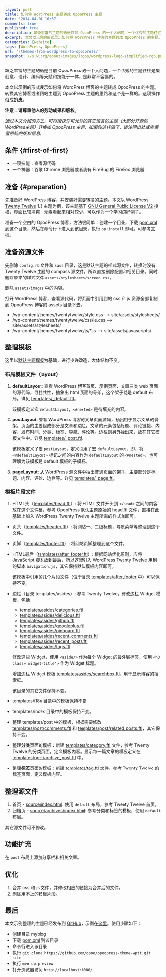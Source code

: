 ```yaml
---
layout: post
title: 如何将 WordPress 主题转成 OpooPress 主题
date: '2014-04-01 16:57'
comments: true
published: true
description: 缺乏丰富的主题的确是目前 OpooPress 的一个大问题，一个优秀的主题往往是集创意、设计、编码等天赋和技能于一体，是非常不容易的。本文以示例的形式展示如何将 WordPress 博客的主题转成 OpooPress 的主题。
excerpt: 本文以示例的形式展示如何将 WordPress 博客的主题转成 OpooPress 的主题。
categories: [website]
tags: [WordPress, OpooPress]
url: '/themes-from-wordpress-to-opoopress/'
snapshot: //s.w.org/about/images/logos/wordpress-logo-simplified-rgb.png
---
```


缺乏丰富的主题的确是目前 OpooPress 的一个大问题，一个优秀的主题往往是集创意、设计、编码等天赋和技能于一体，是非常不容易的。

本文以示例的形式展示如何将 WordPress 博客的主题转成 OpooPress 的主题。转换其它博客或者网站主题到 OpooPress 主题的思路和这个是一样的。这项操作俗成**扒皮**。

**注意：请尊重他人的劳动成果和版权。**

*通过本文介绍的方法，可将授权许可允许的其它语言的主题（大部分开源的WordPres主题）转换成 OpooPress 主题，如果你这样做了，请注明出处或者保留原始的版权信息。*


## 条件 {#first-of-first}
* 一项技能：查看源代码
* 一个神器：谷歌 Chrome 浏览器或者装有 FireBug 的 FireFox 浏览器

## 准备 {#preparation}

先准备好 WordPress 博客，并安装好需要转换的主题。本文以 WordPress [Twenty Twelve](http://wordpress.org/themes/twentytwelve) 1.3 主题为例，该主题基于 [GNU General Public License V2](http://www.gnu.org/licenses/gpl-2.0.html) 授权，界面比较清爽，元素看起来相对较少，可以作为一个学习的好例子。

准备一个空白的 OpooPress 博客，方法很简单：创建一个目录，下载 [pom.xml](http://www.opoopress.com/downloads/pom.xml) 到这个目录，然后在命令行下进入到该目录，执行 `op:install` 即可。可参考[文档](http://www.opoopress.com/zh/download/)。

## 准备资源文件

先删除 `config.rb` 文件和 `sass` 目录，这是默认主题的样式源文件，转换时没有 Twenty Twelve 主题的 compass 源文件，所以直接删除配置和相关目录。同时删除原来的样式文件 `assets/stylesheets/screen.css`。

删除 `assets/images` 中的内容。

打开 WordPress 博客，查看源代码，将页面中引用到的 css 和 js 资源全部复制到 OpooPress 博客的 assets 目录下去。
* /wp-content/themes/twentytwelve/style.css --> site/assets/stylesheets/
* /wp-content/themes/twentytwelve/css/ie.css --> site/assets/stylesheets/
* /wp-content/themes/twentytwelve/js/*.js --> site/assets/javascripts/


## 整理模板

这里以[默认主题模板](http://www.opoopress.com/zh/docs/theme/templates/)为基础，进行少许改造，大体结构不变。

### 布局模板文件（layout）

1. **defaultLayout**: 查看 WordPress 博客首页、示例页面、文章三类 web 页面的源代码，寻找共性，抽象出 html 页面的骨架，这个架子就是 default 布局。详见 [templates/_default.ftl][]。
	
	该模板定义宏 `defaultLayout`，`<#nested>` 是待填充的内容。

1. **postLayout**: 查看 WordPress 博客的文章页面源码，抽出用于显示文章的骨架。页面的主要组成部分是文章和边栏。文章的元素包括标题、评论链接、内容、发布时间、分类、标签、导航、评论等。边栏则另外抽出来，放在其它模板文件中。详见 [templates/_post.ftl][]。
	
	该模板定义了宏 `postLayout`，定义引用了宏 `defaultLayout`，即，将 `<@defaultLayout>` 标记之间的内容作为 `defaultLayout` 的 `<#nested>`，也可理解为该模板是 default 模板的子模板。

1. **pageLayout**: 从 WordPress 源文件中抽出普通页面的架子，主要部分是标题、内容、评论、边栏等。详见 [templates/_page.ftl][]。


### 模板片段文件
1. HTML头（[templates/head.ftl][]）: 将 HTML 文件开头到 `</head>` 之间的内容放在这个文件里，参考 OpooPress 默认主题原始的 head.ftl 文件，直接在此基础上加入  WordPress Twenty Twelve 主题所需的样式单即可。
* 页头（[templates/header.ftl][]）: 将网站一、二级标题，导航菜单等整理到这个文件。
* 页脚（[templates/footer.ftl][]）: 将网站页脚整理到这个文件。
* HTML最后（[templates/after_footer.ftl][]）: 根据网站优化原则，应将 JavaScript 脚本放到最后，所以这里引入 WordPress Twenty Twelve 用到的脚本 `navigation.js`，其它保持默认模板内容即可。

	该模板中引用的几个片段文件（位于目录 [templates/after_footer][] 中）可以保持不变。

* 边栏（目录 templates/asides）: 参考 Twenty Twelve，修改边栏 Widget 模板，包括 
	- [templates/asides/categories.ftl]
	- [templates/asides/delicious.ftl]
	- [templates/asides/github.ftl]
	- [templates/asides/googleplus.ftl]
	- [templates/asides/pinboard.ftl]
	- [templates/asides/recent_comments.ftl]
	- [templates/asides/recent_posts.ftl]
	- [templates/asides/tags.ftl]
	
	修改这些 Widget，使用 `<aside/>` 作为每个 Widget 的最外层标签，使用 `<h3 class='widget-title'>` 作为 Widget 标题。
	
	增加边栏 Widget 模板 [templates/asides/searchbox.ftl]，用于显示博客的搜索框。

	该目录的其它文件保持不变。
* templates/i18n 目录中的模板保持不变
* templates/index 目录中的模板保持不变。
* 整理 templates/post 中的模板，根据需要修改 [templates/post/comments.ftl] 和 [templates/post/related_posts.ftl]，其它保持不变。
* 整理**分类**页面的模板：新建 [templates/category.ftl] 文件，参考 Twenty Twelve 的分类页面，定义模板内容。显示每一篇文章的模板定义在 [templates/post/archive_post.ftl] 中。
* 整理**标签**页面的模板：新建 [templates/tag.ftl] 文件，参考 Twenty Twelve 的标签页面，定义模板内容。

## 整理源文件
1. 首页 - [source/index.html]: 使用 `default` 布局，参考 Twenty Twelve 首页。
1. 归档页 - [source/archives/index.html]: 参考分类和标签的模板，使用 `default` 布局。

其它源文件可不修改。

## 功能扩充

在 `post` 布局上添加分享栏和相关文章。

## 优化
1. 合并 css 和 js 文件，并修改相应的链接为合并后的文件。
2. 删除用不上的模板片段。

## 最后

本文示例整理的主题已经发布到 <a href="https://github.com/opoo/opoopress-theme-wptt" target="_blank">GitHub</a>，示例在<a href="http://demo.opoo.org/wptt/" target="_blank" rel="nofollow">这里</a>。使用步骤如下：

- 创建目录 myblog
- 下载 [pom.xml](http://www.opoopress.com/downloads/pom.xml) 到该目录
- 命令行进入该目录
- 执行 `git clone https://github.com/opoo/opoopress-theme-wptt.git site`
- 执行 `mvn op:preview`
- 打开浏览器访问 `http://localhost:8080/`


[templates/_default.ftl]: https://github.com/opoo/opoopress-theme-wptt/blob/master/templates/_default.ftl
[templates/_post.ftl]: https://github.com/opoo/opoopress-theme-wptt/blob/master/templates/_post.ftl
[templates/_page.ftl]: https://github.com/opoo/opoopress-theme-wptt/blob/master/templates/_page.ftl
[templates/head.ftl]: https://github.com/opoo/opoopress-theme-wptt/blob/master/templates/head.ftl
[templates/header.ftl]: https://github.com/opoo/opoopress-theme-wptt/blob/master/templates/header.ftl
[templates/footer.ftl]: https://github.com/opoo/opoopress-theme-wptt/blob/master/templates/footer.ftl
[templates/after_footer.ftl]: https://github.com/opoo/opoopress-theme-wptt/blob/master/templates/after_footer.ftl
[templates/after_footer]: https://github.com/opoo/opoopress-theme-wptt/tree/master/templates/after_footer
[templates/asides]: https://github.com/opoo/opoopress-theme-wptt/blob/master/templates/asides
[templates/asides/categories.ftl]: https://github.com/opoo/opoopress-theme-wptt/blob/master/templates/asides/categories.ftl
[templates/asides/delicious.ftl]: https://github.com/opoo/opoopress-theme-wptt/blob/master/templates/asides/delicious.ftl
[templates/asides/github.ftl]: https://github.com/opoo/opoopress-theme-wptt/blob/master/templates/asides/github.ftl
[templates/asides/googleplus.ftl]: https://github.com/opoo/opoopress-theme-wptt/blob/master/templates/asides/googleplus.ftl
[templates/asides/pinboard.ftl]: https://github.com/opoo/opoopress-theme-wptt/blob/master/templates/asides/pinboard.ftl
[templates/asides/recent_comments.ftl]: https://github.com/opoo/opoopress-theme-wptt/blob/master/templates/asides/recent_comments.ftl
[templates/asides/recent_posts.ftl]: https://github.com/opoo/opoopress-theme-wptt/blob/master/templates/asides/recent_posts.ftl
[templates/asides/searchbox.ftl]: https://github.com/opoo/opoopress-theme-wptt/blob/master/templates/asides/searchbox.ftl
[templates/asides/tags.ftl]: https://github.com/opoo/opoopress-theme-wptt/blob/master/templates/asides/tags.ftl
[templates/post/comments.ftl]: https://github.com/opoo/opoopress-theme-wptt/blob/master/templates/post/comments.ftl
[templates/post/related_posts.ftl]: https://github.com/opoo/opoopress-theme-wptt/blob/master/templates/post/related_posts.ftl
[templates/category.ftl]: https://github.com/opoo/opoopress-theme-wptt/blob/master/templates/category.ftl
[templates/tag.ftl]: https://github.com/opoo/opoopress-theme-wptt/blob/master/templates/tag.ftl
[templates/post/archive_post.ftl]: https://github.com/opoo/opoopress-theme-wptt/blob/master/templates/post/archive_post.ftl
[source/index.html]: https://github.com/opoo/opoopress-theme-wptt/blob/master/source/index.html
[source/archives/index.html]: https://github.com/opoo/opoopress-theme-wptt/blob/master/source/archives/index.html
